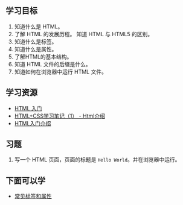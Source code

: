 ## 学习目标
1. 知道什么是 HTML。
1. 了解 HTML 的发展历程。 知道 HTML 与 HTML5 的区别。
1. 知道什么是标签。
1. 知道什么是属性。
1. 了解HTML的基本结构。
1. 知道 HTML 文件的后缀是什么。
1. 知道如何在浏览器中运行 HTML 文件。

## 学习资源
* [HTML 入门](https://developer.mozilla.org/zh-CN/docs/Web/Guide/HTML/Introduction)
* [HTML+CSS学习笔记（1） - Html介绍](http://www.jianshu.com/p/c4de84e97c61)
* [HTML入门介绍](http://www.jianshu.com/p/10fda18ed4c5)

## 习题
1. 写一个 HTML 页面，页面的标题是 `Hello World`。并在浏览器中运行。

## 下面可以学
* [常见标签和属性](http://www.jianshu.com/p/30d5aa0e2e31)

